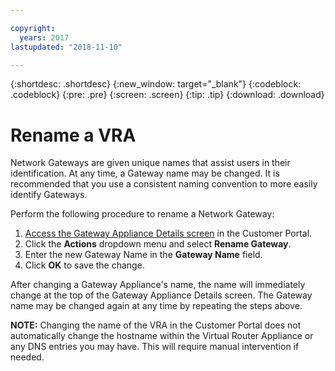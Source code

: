 ```yaml
---

copyright:
  years: 2017
lastupdated: "2018-11-10"

---
```


{:shortdesc: .shortdesc}
{:new_window: target="_blank"}
{:codeblock: .codeblock}
{:pre: .pre}
{:screen: .screen}
{:tip: .tip}
{:download: .download}

# Rename a VRA

Network Gateways are given unique names that assist users in their identification. At any time, a Gateway name may be changed. It is recommended that you use a consistent naming convention to more easily identify Gateways.

Perform the following procedure to rename a Network Gateway:

1. [Access the Gateway Appliance Details screen](access-gateway-details.html) in the Customer Portal. 
2. Click the **Actions** dropdown menu and select **Rename Gateway**.
3. Enter the new Gateway Name in the **Gateway Name** field.
4. Click **OK** to save the change. 

After changing a Gateway Appliance's name, the name will immediately change at the top of the Gateway Appliance Details screen. The Gateway name may be changed again at any time by repeating the steps above.

**NOTE:** Changing the name of the VRA in the Customer Portal does not automatically change the hostname within the Virtual Router Appliance or any DNS entries you may have. This will require manual intervention if needed.